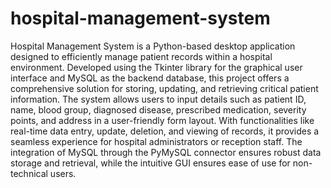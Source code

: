 # hospital-management-system
Hospital Management System is a Python-based desktop application designed to efficiently manage patient records within a hospital environment. Developed using the Tkinter library for the graphical user interface and MySQL as the backend database, this project offers a comprehensive solution for storing, updating, and retrieving critical patient information. The system allows users to input details such as patient ID, name, blood group, diagnosed disease, prescribed medication, severity points, and address in a user-friendly form layout. With functionalities like real-time data entry, update, deletion, and viewing of records, it provides a seamless experience for hospital administrators or reception staff. The integration of MySQL through the PyMySQL connector ensures robust data storage and retrieval, while the intuitive GUI ensures ease of use for non-technical users.

